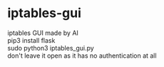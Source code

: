# iptables-gui
iptables GUI made by AI <br>
pip3 install flask <br>
sudo python3 iptables_gui.py <br>
don't leave it open as it has no authentication at all <br>
